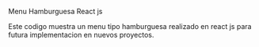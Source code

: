 Menu Hamburguesa React js


Este codigo muestra un menu tipo hamburguesa realizado en react js para futura implementacion en nuevos proyectos.
